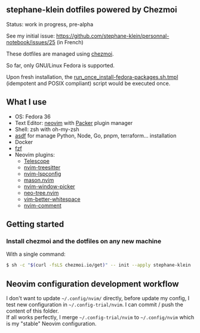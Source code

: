 ## stephane-klein dotfiles powered by Chezmoi

Status: work in progress, pre-alpha

See my initial issue: https://github.com/stephane-klein/personnal-notebook/issues/25 (in French)

These dotfiles are managed using [chezmoi](https://www.chezmoi.io/).

So far, only GNU/Linux Fedora is supported.

Upon fresh installation, the [run_once_install-fedora-packages.sh.tmpl](./run_once_install-fedora-packages.sh.tmpl) (idempotent and POSIX compliant) script would be executed once.

## What I use  

- OS: Fedora 36
- Text Editor: [neovim](https://github.com/neovim/neovim) with [Packer](https://github.com/wbthomason/packer.nvim) plugin manager
- Shell: zsh with oh-my-zsh
- [asdf](https://github.com/asdf-vm/asdf) for manage Python, Node, Go, pnpm, terraform… installation
- Docker
- [fzf](https://github.com/junegunn/fzf)
- Neovim plugins:
  - [Telescope](https://github.com/nvim-telescope/telescope.nvim)
  - [nvim-treesitter](https://github.com/nvim-treesitter/nvim-treesitter)
  - [nvim-lspconfig](https://github.com/neovim/nvim-lspconfig)
  - [mason.nvim](https://github.com/williamboman/mason.nvim)
  - [nvim-window-picker](https://github.com/s1n7ax/nvim-window-picker)
  - [neo-tree.nvim](https://github.com/nvim-neo-tree/neo-tree.nvim)
  - [vim-better-whitespace](https://github.com/ntpeters/vim-better-whitespace)
  - [nvim-comment](https://github.com/terrortylor/nvim-comment)

## Getting started

### Install chezmoi and the dotfiles on any new machine

With a single command:

```sh
$ sh -c "$(curl -fsLS chezmoi.io/get)" -- init --apply stephane-klein
```

## Neovim configuration development workflow

I don't want to update `~/.config/nvim/` directly, before update my config, I test new configuration in
`~/.config-trial/nvim`. I can commit / push the content of this folder.  
If all works perfectly, I merge `~/.config-trial/nvim` to `~/.config/nvim` which is my "stable" Neovim configuration.
